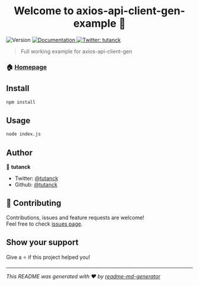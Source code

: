 <h1 align="center">Welcome to axios-api-client-gen-example 👋</h1>
<p>
  <img alt="Version" src="https://img.shields.io/badge/version-1.0.1-blue.svg?cacheSeconds=2592000" />
  <a href="https://github.com/tutanck/axios-api-client-gen" target="_blank">
    <img alt="Documentation" src="https://img.shields.io/badge/documentation-yes-brightgreen.svg" />
  </a>
  <a href="https://twitter.com/tutanck" target="_blank">
    <img alt="Twitter: tutanck" src="https://img.shields.io/twitter/follow/tutanck.svg?style=social" />
  </a>
</p>

> Full working example for axios-api-client-gen

### 🏠 [Homepage](https://github.com/tutanck/axios-api-client-gen)

## Install

```sh
npm install
```

## Usage

```sh
node index.js
```

## Author

👤 **tutanck**

* Twitter: [@tutanck](https://twitter.com/tutanck)
* Github: [@tutanck](https://github.com/tutanck)

## 🤝 Contributing

Contributions, issues and feature requests are welcome!<br />Feel free to check [issues page](https://github.com/tutanck/axios-api-client-gen-example/issues).

## Show your support

Give a ⭐️ if this project helped you!

***
_This README was generated with ❤️ by [readme-md-generator](https://github.com/kefranabg/readme-md-generator)_